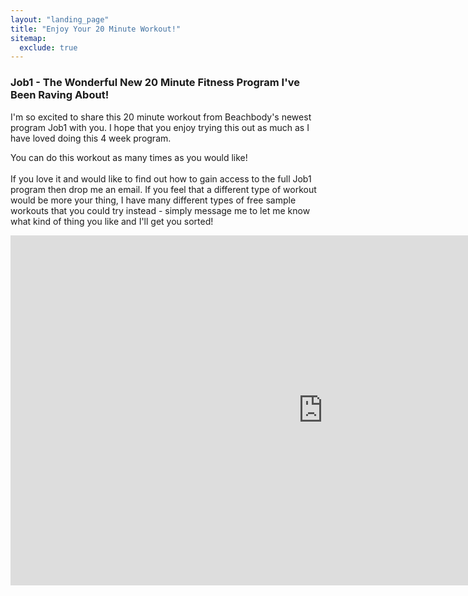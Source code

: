 ```yaml
---
layout: "landing_page"
title: "Enjoy Your 20 Minute Workout!"
sitemap:
  exclude: true  
---
```

 <div class="separator-2"></div>
 
### Job1 - The Wonderful New 20 Minute Fitness Program I've Been Raving About!

I'm so excited to share this 20 minute workout from Beachbody's newest program Job1 with you. I hope that you enjoy trying this out as much as I have loved doing this 4 week program.

You can do this workout as many times as you would like! <br /><br />
If you love it and would like to find out how to gain access to the full Job1 program then drop me an email.
If you feel that a different type of workout would be more your thing, I have many different types of free sample workouts that you could try instead - simply message me to let me know what kind of thing you like and I'll get you sorted!

<iframe width="1000" height="560" src="https://www.youtube-nocookie.com/embed/FGSNM8BPChU?rel=0" frameborder="0" allow="accelerometer; autoplay; encrypted-media; gyroscope; picture-in-picture" allowfullscreen></iframe>

